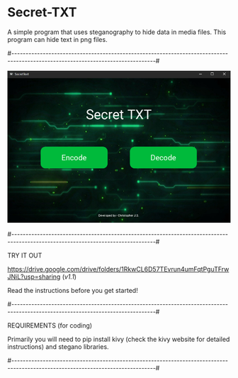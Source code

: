 # Secret-TXT
A simple program that uses steganography to hide data in media files. This program can hide text in png files.

#--------------------------------------------------------------------------------------------------------------------------------#

![Screenshot](https://raw.githubusercontent.com/Christo77793/Secret-TXT/master/Screenshots/Screenshot%20(1).png)

#--------------------------------------------------------------------------------------------------------------------------------#

TRY IT OUT

https://drive.google.com/drive/folders/1RkwCL6D57TEvrun4umFqtPguTFrwJNiL?usp=sharing (_v1.1_)

Read the instructions before you get started!

#--------------------------------------------------------------------------------------------------------------------------------#

REQUIREMENTS (for coding)

Primarily you will need to pip install kivy (check the kivy website for detailed instructions) and stegano libraries.

#--------------------------------------------------------------------------------------------------------------------------------#

